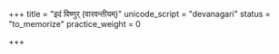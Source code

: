 +++
title = "इदं विष्णुर् (वारवन्तीयम्)"
unicode_script = "devanagari"
status = "to_memorize"
practice_weight = 0

+++
<div class="js_include" url="/vedAH_sAma/paravastu-saama/devaH/viShNuH/idaM-viShNur-vAravantIyam/"  newLevelForH1="1" includeTitle="true"> </div>